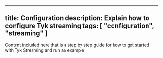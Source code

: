 
---
title: Configuration
description: Explain how to configure Tyk streaming
tags: [ "configuration", "streaming" ]
---

Content included here that is a step by step guide for how to get started with Tyk Streaming and run an example